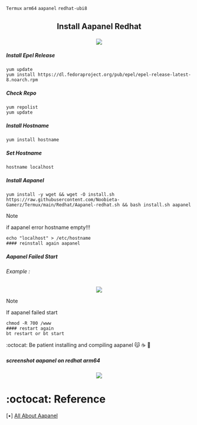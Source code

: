 `Termux` `arm64` `aapanel` `redhat-ubi8`
<h2><p align="center">Install Aapanel Redhat</p></h2>
<p align="center">
<img widht="80%" src="https://res.cloudinary.com/upwork-cloud/image/upload/c_scale,w_1000/v1694952540/catalog/1703380056886456320/lpghfksxtziwxmmwfkbu.jpg">
</p>

##### Install Epel Release
```
yum update
yum install https://dl.fedoraproject.org/pub/epel/epel-release-latest-8.noarch.rpm
```
##### Check Repo
```
yum repolist
yum update
```
##### Install Hostname
```
yum install hostname
```
##### Set Hostname
```
hostname localhost
```
##### Install Aapanel
```
yum install -y wget && wget -O install.sh https://raw.githubusercontent.com/Noobieta-Gamerz/Termux/main/Redhat/Aapanel-redhat.sh && bash install.sh aapanel
```
>[!NOTE]
>if aapanel error hostname empty!!!
>```
>echo "localhost" > /etc/hostname
>#### reinstall again aapanel
>```

##### Aapanel Failed Start
###### Example :
<p align="center">
<img widht="80%" src="https://imagizer.imageshack.com/img922/1741/znjhdi.jpg">
</p>

>[!NOTE]
>If aapanel failed start
>```
>chmod -R 700 /www
>#### restart again
>bt restart or bt start
>```
:octocat: Be patient installing and compiling aapanel 😽 ☕ 🍰

##### screenshot aapanel on redhat arm64
<p align="center">
<img widht="center" src="https://imagizer.imageshack.com/img924/7293/lkxhq2.jpg">
</p>

:octocat: Reference 
====================
[•] [All About Aapanel](https://www.aapanel.com/new/index.html)

